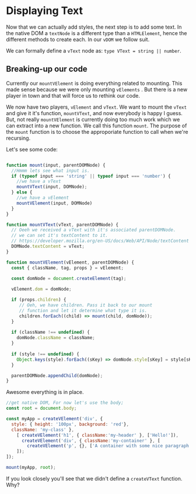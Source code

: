 # Displaying Text

Now that we can actually add styles, the next step is to add some text. In the native DOM
a `textNode` is a different type than a `HTMLElement`, hence the different methods to create each. 
In our `vDOM` we follow suit. 

We can formally define a `vText` node as: `type VText = string || number`.


## Breaking-up our code

Currently our `mountVElement` is doing everything related to mounting. This made
sense because we were only mounting `vElements` . But there is a new player in town
and that will force us to rethink our code. 

We now have two players, `vElement` and `vText`. We want to mount the `vText` and give it it's function, `mountVText`, and now everybody is happy I guess. But, not really
`mountVElement` is currently doing too much work which we can extract into a new function. 
We call this function `mount`. The purpose of the `mount` function is to choose the approporiate function to
call when we're recursing.  
 
Let's see some code:

```javascript

function mount(input, parentDOMNode) {
  //Hmmm lets see what input is. 
  if (typeof input === 'string' || typeof input === 'number') {
    //we have a vText
    mountVText(input, DOMNode);
  } else {
    //we have a vElement
    mountVElement(input, DOMNode)
  }
}

function mountVText(vText, parentDOMNode) {
  // Oeeh we received a vText with it's associated parentDOMNode.
  // we can set it's textContent to it. 
  // https://developer.mozilla.org/en-US/docs/Web/API/Node/textContent
  DOMNode.textContent = vText;
}

function mountVElement(vElement, parentDOMNode) {
  const { className, tag, props } = vElement;
  
  const domNode = document.createElement(tag);

  vElement.dom = domNode;

  if (props.children) {
     // Oeh, we have children. Pass it back to our mount
     // function and let it determine what type it is.
     children.forEach((child) => mount(child, domNode));
  }
  
  if (className !== undefined) {
    domNode.className = className;
  }
  
  if (style !== undefined) {
    Object.keys(style).forEach((sKey) => domNode.style[sKey] = style[sKey]);
  }

  parentDOMNode.appendChild(domNode);
}
```

Awesome everything is in place. 

```javascript
//get native DOM, For now let's use the body;
const root = document.body;

const myApp = createVElement('div', { 
  style: { height: '100px', background: 'red'},
  className: 'my-class' }, 
    [ createVElement('h1', { className:'my-header' }, ['Hello!']),
      createVElement('div', { className:'my-container' }, [
        createVElement('p', {}, ['A container with some nice paragraph'])
    ]);
]);

mount(myApp, root);

```
If you look closely you'll see that we didn't define a `createVText` function. Why?   

